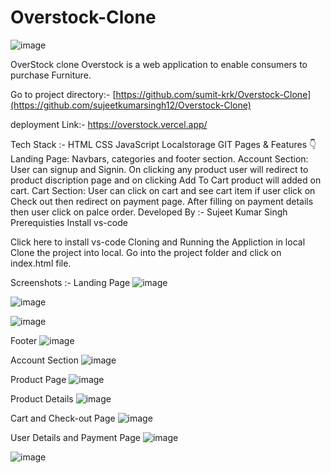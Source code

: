 # Overstock-Clone

![image](https://github.com/user-attachments/assets/cf472c22-b83f-4c0c-8d84-b70d7e7407eb)

OverStock clone
Overstock is a web application to enable consumers to purchase Furniture.

Go to project directory:-
[https://github.com/sumit-krk/Overstock-Clone](https://github.com/sujeetkumarsingh12/Overstock-Clone)

deployment Link:-
https://overstock.vercel.app/

Tech Stack :-
HTML
CSS
JavaScript
Localstorage
GIT
Pages & Features 👇
Landing Page: Navbars, categories and footer section.
Account Section: User can signup and Signin.
On clicking any product user will redirect to product discription page and on clicking Add To Cart product will added on cart.
Cart Section: User can click on cart and see cart item if user click on Check out then redirect on payment page.
After filling on payment details then user click on palce order.
Developed By :-
Sujeet Kumar Singh
Prerequisties
Install vs-code

Click here to install vs-code
Cloning and Running the Appliction in local
Clone the project into local. Go into the project folder and click on index.html file.

Screenshots :-
Landing Page 
![image](https://github.com/user-attachments/assets/ed715ffe-8b7c-4072-a395-f9897ef1773b)


![image](https://github.com/user-attachments/assets/b65aa61a-1946-4477-b598-51ce1ae2ec1b)

![image](https://github.com/user-attachments/assets/4e455299-fce9-4f6f-9719-af75c980520c)


Footer
![image](https://github.com/user-attachments/assets/e7e0ad4b-aa8f-4770-a59c-bd8fcbe45880)


Account Section
![image](https://github.com/user-attachments/assets/5a856b87-43de-4f7b-a204-64f68c372ac9)


Product Page
![image](https://github.com/user-attachments/assets/711ebfe1-c5f8-43bf-865f-2b7d2a1cb233)


Product Details
![image](https://github.com/user-attachments/assets/8edcac77-cebb-4e7d-a118-515d88e20a6c)


Cart and Check-out Page
![image](https://github.com/user-attachments/assets/f10d7b68-1a9c-41ef-9a5c-64540948ee0e)


User Details and Payment Page
![image](https://github.com/user-attachments/assets/ef3b5982-4a9e-4c7f-9a09-3676a21d51c6)


![image](https://github.com/user-attachments/assets/7d249fa4-9fb5-43cf-baa1-7f70dd6a0a41)


